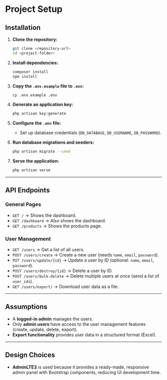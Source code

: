 # Project Setup

## Installation

1. **Clone the repository:**

    ```sh
    git clone <repository-url>
    cd <project-folder>
    ```

2. **Install dependencies:**

    ```sh
    composer install
    npm install
    ```

3. **Copy the `.env.example` file to `.env`:**

    ```sh
    cp .env.example .env
    ```

4. **Generate an application key:**

    ```sh
    php artisan key:generate
    ```

5. **Configure the `.env` file:**

    - Set up database credentials (`DB_DATABASE`, `DB_USERNAME`, `DB_PASSWORD`).

6. **Run database migrations and seeders:**

    ```sh
    php artisan migrate --seed
    ```

7. **Serve the application:**
    ```sh
    php artisan serve
    ```

---

## API Endpoints

### **General Pages**

-   `GET /` → Shows the dashboard.
-   `GET /dashboard` → Also shows the dashboard.
-   `GET /products` → Shows the products page.

### **User Management**

-   `GET /users` → Get a list of all users.
-   `POST /users/create` → Create a new user (needs `name`, `email`, `password`).
-   `PUT /users/update/{id}` → Update a user by ID (optional: `name`, `email`, `password`).
-   `POST /users/destroy/{id}` → Delete a user by ID.
-   `POST /users/bulk-delete` → Delete multiple users at once (send a list of `user_ids`).
-   `GET /users/export/` → Download user data as a file.

---

## Assumptions

-   A **logged-in admin** manages the users.
-   Only **admin users** have access to the user management features (create, update, delete, export).
-   **Export functionality** provides user data in a structured format (Excel).

---

## Design Choices

-   **AdminLTE3** is used because it provides a ready-made, responsive admin panel with Bootstrap components, reducing UI development time.
